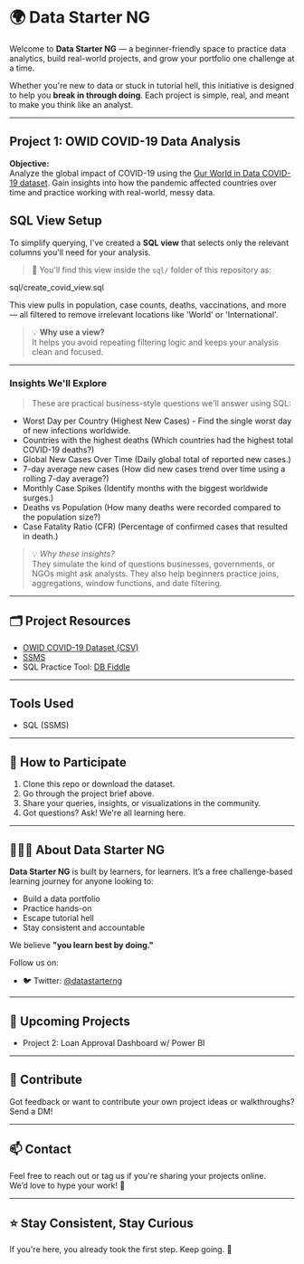 # 🌍 Data Starter NG

Welcome to **Data Starter NG** — a beginner-friendly space to practice data analytics, build real-world projects, and grow your portfolio one challenge at a time.

Whether you're new to data or stuck in tutorial hell, this initiative is designed to help you **break in through doing**. Each project is simple, real, and meant to make you think like an analyst.

---

## Project 1: OWID COVID-19 Data Analysis

**Objective:**  
Analyze the global impact of COVID-19 using the [Our World in Data COVID-19 dataset](https://ourworldindata.org/covid-deaths). Gain insights into how the pandemic affected countries over time and practice working with real-world, messy data.

## SQL View Setup

To simplify querying, I've created a **SQL view** that selects only the relevant columns you'll need for your analysis.

> 📄 You'll find this view inside the `sql/` folder of this repository as:

sql/create_covid_view.sql

This view pulls in population, case counts, deaths, vaccinations, and more — all filtered to remove irrelevant locations like 'World' or 'International'.

> 💡 **Why use a view?**  
It helps you avoid repeating filtering logic and keeps your analysis clean and focused.

---

### Insights We'll Explore

> These are practical business-style questions we'll answer using SQL:

- Worst Day per Country (Highest New Cases) - Find the single worst day of new infections worldwide.
- Countries with the highest deaths (Which countries had the highest total COVID-19 deaths?)
- Global New Cases Over Time (Daily global total of reported new cases.)
- 7-day average new cases (How did new cases trend over time using a rolling 7-day average?)
- Monthly Case Spikes (Identify months with the biggest worldwide surges.)
- Deaths vs Population (How many deaths were recorded compared to the population size?)
- Case Fatality Ratio (CFR) (Percentage of confirmed cases that resulted in death.)

> 💡 *Why these insights?*  
They simulate the kind of questions businesses, governments, or NGOs might ask analysts. They also help beginners practice joins, aggregations, window functions, and date filtering.

---

## 🗂️ Project Resources

- [OWID COVID-19 Dataset (CSV)](https://github.com/owid/covid-19-data/tree/master/public/data)
- [SSMS](https://learn.microsoft.com/en-us/ssms/install/install)
- SQL Practice Tool: [DB Fiddle](https://www.db-fiddle.com/)

---

## Tools Used

- SQL (SSMS)

---

## 💬 How to Participate

1. Clone this repo or download the dataset.
2. Go through the project brief above.
3. Share your queries, insights, or visualizations in the community.
4. Got questions? Ask! We're all learning here.

---

## 🧑🏽‍💻 About Data Starter NG

**Data Starter NG** is built by learners, for learners. It’s a free challenge-based learning journey for anyone looking to:
- Build a data portfolio
- Practice hands-on
- Escape tutorial hell
- Stay consistent and accountable

We believe **"you learn best by doing."**

Follow us on:
- 🐦 Twitter: [@datastarterng](https://twitter.com/datastarterng)

---

## 📌 Upcoming Projects

- Project 2: Loan Approval Dashboard w/ Power BI

---

## 🤝 Contribute

Got feedback or want to contribute your own project ideas or walkthroughs?  
Send a DM!

---

## 📫 Contact

Feel free to reach out or tag us if you're sharing your projects online.  
We’d love to hype your work! 💪

---

## ⭐ Stay Consistent, Stay Curious

If you're here, you already took the first step. Keep going. 🚀

